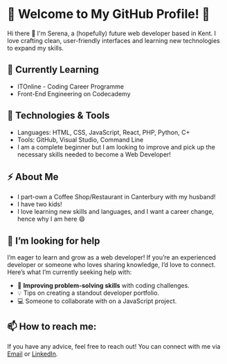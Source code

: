 # 🌟 Welcome to My GitHub Profile! 🌟
Hi there 👋 I'm Serena, a (hopefully) future web developer based in Kent. I love crafting clean, user-friendly interfaces and learning new technologies to expand my skills.

## 🌱 Currently Learning
- ITOnline - Coding Career Programme
- Front-End Engineering on Codecademy

## 🔧 Technologies & Tools 
- Languages: HTML, CSS, JavaScript, React, PHP, Python, C+
- Tools: GitHub, Visual Studio, Command Line 
- I am a complete beginner but I am looking to improve and pick up the necessary skills needed to become a Web Developer!

## ⚡ About Me
- I part-own a Coffee Shop/Restaurant in Canterbury with my husband!
- I have two kids!
- I love learning new skills and languages, and I want a career change, hence why I am here 😄

## 🤔 I’m looking for help
I’m eager to learn and grow as a web developer! If you’re an experienced developer or someone who loves sharing knowledge, I’d love to connect. Here’s what I’m currently seeking help with:
- 🧩 **Improving problem-solving skills** with coding challenges.
-  💡 Tips on creating a standout developer portfolio.
-  :computer: Someone to collaborate with on a JavaScript project.

## 📫 How to reach me:
If you have any advice, feel free to reach out!
You can connect with me via [Email](stoppatoserena@gmail.com) or [LinkedIn](https://www.linkedin.com/in/serena-stoppato-hewett-514b6985/).


<!--
**SereAndrea/SereAndrea** is a ✨ _special_ ✨ repository because its `README.md` (this file) appears on your GitHub profile.

Here are some ideas to get you started:

- 🔭 I’m currently working on ...
- 🌱 I’m currently learning ...
- 👯 I’m looking to collaborate on ...
- 🤔 I’m looking for help with ...
- 💬 Ask me about ...
- 📫 How to reach me: ...
- 😄 Pronouns: ...
- ⚡ Fun fact: ...
-->
